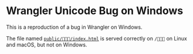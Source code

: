 # Wrangler Unicode Bug on Windows

This is a reproduction of a bug in Wrangler on Windows.

The file named [`public/🙂🙂🙂/index.html`](./public/🙂🙂🙂/index.html) is served correctly on `/🙂🙂🙂` on Linux and macOS, but not on Windows.
